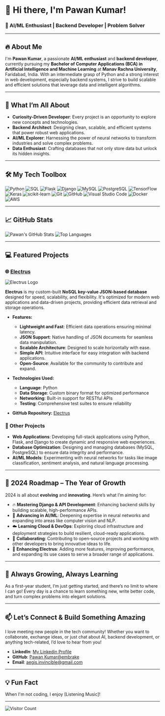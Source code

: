 # 👋 Hi there, I'm Pawan Kumar!

### 🚀 AI/ML Enthusiast | Backend Developer | Problem Solver

---

## 🔥 About Me

I'm **Pawan Kumar**, a passionate **AI/ML enthusiast** and **backend developer**, currently pursuing my **Bachelor of Computer Applications (BCA) in Artificial Intelligence and Machine Learning** at **Manav Rachna University**, Faridabad, India. With an intermediate grasp of Python and a strong interest in web development, especially backend systems, I strive to build scalable and efficient solutions that leverage data and intelligent algorithms.

---

## 🌟 What I’m All About

- **Curiosity-Driven Developer**: Every project is an opportunity to explore new concepts and technologies.
- **Backend Architect**: Designing clean, scalable, and efficient systems that power robust web applications.
- **AI/ML Explorer**: Harnessing the power of neural networks to transform industries and solve complex problems.
- **Data Enthusiast**: Crafting databases that not only store data but unlock its hidden insights.

---

## 🛠️ My Tech Toolbox

![Python](https://img.shields.io/badge/Python-3776AB?style=for-the-badge&logo=python&logoColor=white)
![SQL](https://img.shields.io/badge/SQL-4479A1?style=for-the-badge&logo=sql&logoColor=white)
![Flask](https://img.shields.io/badge/Flask-000000?style=for-the-badge&logo=flask&logoColor=white)
![Django](https://img.shields.io/badge/Django-092E20?style=for-the-badge&logo=django&logoColor=white)
![MySQL](https://img.shields.io/badge/MySQL-4479A1?style=for-the-badge&logo=mysql&logoColor=white)
![PostgreSQL](https://img.shields.io/badge/PostgreSQL-336791?style=for-the-badge&logo=postgresql&logoColor=white)
![TensorFlow](https://img.shields.io/badge/TensorFlow-FF6F00?style=for-the-badge&logo=tensorflow&logoColor=white)
![Keras](https://img.shields.io/badge/Keras-D00000?style=for-the-badge&logo=keras&logoColor=white)
![scikit-learn](https://img.shields.io/badge/scikit--learn-F7931E?style=for-the-badge&logo=scikit-learn&logoColor=white)
![Git](https://img.shields.io/badge/Git-F05032?style=for-the-badge&logo=git&logoColor=white)
![GitHub](https://img.shields.io/badge/GitHub-181717?style=for-the-badge&logo=github&logoColor=white)
![Visual Studio Code](https://img.shields.io/badge/VS%20Code-007ACC?style=for-the-badge&logo=visual-studio-code&logoColor=white)
![Docker](https://img.shields.io/badge/Docker-2496ED?style=for-the-badge&logo=docker&logoColor=white)
![AWS](https://img.shields.io/badge/AWS-232F3E?style=for-the-badge&logo=amazon-aws&logoColor=white)

---

## 📈 GitHub Stats

![Pawan's GitHub Stats](https://github-readme-stats.vercel.app/api?username=embrake&show_icons=true&theme=radical)
![Top Languages](https://github-readme-stats.vercel.app/api/top-langs/?username=embrake&layout=compact&theme=radical)

---

## 💻 Featured Projects

### 🌐 [**Electrus**](https://github.com/embrake/Electrus)
![Electrus Logo](https://github.com/embrake/Electrus/blob/main/logo.png?raw=true) <!-- Replace with actual logo if available -->

**Electrus** is my custom-built **NoSQL key-value JSON-based database** designed for speed, scalability, and flexibility. It's optimized for modern web applications and data-driven projects, providing efficient data retrieval and storage operations.

- **Features:**
  - **Lightweight and Fast**: Efficient data operations ensuring minimal latency.
  - **JSON Support**: Native handling of JSON documents for seamless data manipulation.
  - **Scalable Architecture**: Designed to scale horizontally with ease.
  - **Simple API**: Intuitive interface for easy integration with backend applications.
  - **Open-Source**: Available for the community to contribute and expand.

- **Technologies Used:**
  - **Language**: Python
  - **Data Storage**: Custom binary format for optimized performance
  - **Networking**: Built-in support for RESTful APIs
  - **Testing**: Comprehensive test suites to ensure reliability

- **GitHub Repository:** [Electrus](https://github.com/embrake/Electrus)

### 🔗 Other Projects

- **Web Applications**: Developing full-stack applications using Python, Flask, and Django to create dynamic and responsive web experiences.
- **Database Optimization**: Designing and managing databases (MySQL, PostgreSQL) to ensure data integrity and performance.
- **AI/ML Models**: Experimenting with neural networks for tasks like image classification, sentiment analysis, and natural language processing.

---

## 🎯 2024 Roadmap – The Year of Growth

2024 is all about **evolving** and **innovating**. Here’s what I’m aiming for:

- 🔥 **Mastering Django & API Development**: Enhancing backend skills by building scalable, high-performance APIs.
- 🧠 **Advancing in AI/ML**: Deepening expertise in neural networks and expanding into areas like computer vision and NLP.
- ☁️ **Learning Cloud & DevOps**: Exploring cloud infrastructure and deployment strategies to build resilient, cloud-ready applications.
- 🤝 **Collaborating**: Contributing to open-source projects and working with other developers to bring innovative ideas to life.
- 🚀 **Enhancing Electrus**: Adding more features, improving performance, and expanding its use cases to serve a broader range of applications.

---

## 🌱 Always Growing, Always Learning

As a first-year student, I’m just getting started, and there’s no limit to where I can go! Every day is a chance to learn something new, write better code, and turn complex problems into elegant solutions.

---

## 📫 Let’s Connect & Build Something Amazing

I love meeting new people in the tech community! Whether you want to collaborate, exchange ideas, or just chat about AI, backend development, or anything tech-related, I’d love to hear from you!

- **LinkedIn**: [My Linkedin Profile](https://www.linkedin.com/in/pawan-kumar-672356327?utm_source=share&utm_campaign=share_via&utm_content=profile&utm_medium=android_app) <!-- Replace with your actual link -->
- **GitHub**: [Pawan Kumar@embrake](https://github.com/embrake)
- **Email**: aegis.invincible@gmail.com <!-- Replace with your actual email -->

---

## 💡 Fun Fact

When I'm not coding, I enjoy [Listening Music]!

---

![Visitor Count](https://visitor-badge.glitch.me/badge?page_id=embrake)

